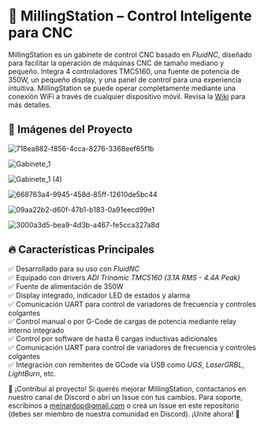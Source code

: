 # 🚀 MillingStation – Control Inteligente para CNC

MillingStation es un gabinete de control CNC basado en *FluidNC*, diseñado para facilitar la operación de máquinas CNC de tamaño mediano y pequeño. Integra 4 controladores TMC5160, una fuente de potencia de 350W, un pequeño display, y una panel de control para una experiencia intuitiva. MillingStation se puede operar completamente mediante una conexión WiFi a través de cualquier dispositivo móvil. Revisa la [Wiki](https://github.com/Meina88/MillingStation/wiki) para más detalles.

## 📸 Imágenes del Proyecto

![718ea882-f856-4cca-8276-3368eef65f1b](https://github.com/user-attachments/assets/74a8b391-83a1-44bd-95c2-6788b61f96d1)

![Gabinete_1](https://github.com/user-attachments/assets/e89cf08a-80f4-495a-9ab5-3a41db5d6025)

![Gabinete_1 (4)](https://github.com/user-attachments/assets/1471ef88-0955-41bb-b00a-4bdf62c1f70f)

![668763a4-9945-458d-85ff-12610de5bc44](https://github.com/user-attachments/assets/8d749c73-4f6f-4fe1-9de4-ae2592878bed)

![09aa22b2-d60f-47b1-b183-0a91eecd99e1](https://github.com/user-attachments/assets/ce9eca8b-d856-4c56-925b-11780985e689)

![3000a3d5-bea9-4d3b-a467-fe5cca327a8d](https://github.com/user-attachments/assets/302504e1-ea7c-41dc-8f6e-d88fdedf3341)

## 🔥 Características Principales

✅ Desarrollado para su uso con *FluidNC*  
✅ Equipado con drivers *ADI Trinamic TMC5160 (3.1A RMS - 4.4A Peak)*  
✅ Fuente de alimentación de 350W  
✅ Display integrado, indicador LED de estados y alarma   
✅ Comunicación UART para control de variadores de frecuencia y controles colgantes  
✅ Control manual o por G-Code de cargas de potencia mediante relay interno integrado  
✅ Control por software de hasta 6 cargas inductivas adicionales  
✅ Comunicación UART para control de variadores de frecuencia y controles colgantes  
✅ Integración con remitentes de GCode vía USB como *UGS*, *LaserGRBL*, *LightBurn*, etc.   

🚀 ¡Contribuí al proyecto! Si querés mejorar MillingStation, contactanos en nuestro canal de Discord o abrí un Issue con tus cambios. Para soporte, escribinos a meinardop@gmail.com o creá un Issue en este repositorio (debes ser miembro de nuestra comunidad en Discord). ¡Unite ahora! 📜
